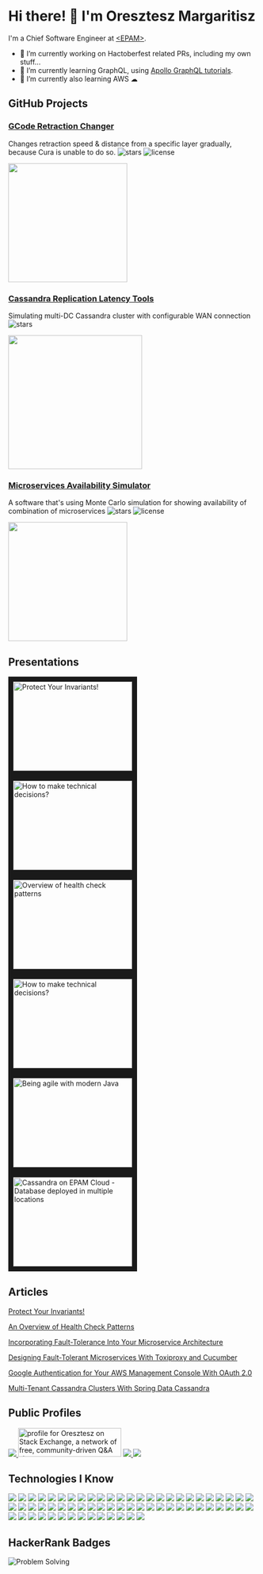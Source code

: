 # Hi there! 👋 I'm Oresztesz Margaritisz
I'm a Chief Software Engineer at [\<EPAM\>](https://github.com/epam).

- 🔭 I’m currently working on Hactoberfest related PRs, including my own stuff...
- 🌱 I’m currently learning GraphQL, using [Apollo GraphQL tutorials](https://www.apollographql.com/tutorials).
- 🌱 I’m currently also learning AWS ☁

## GitHub Projects
### [GCode Retraction Changer](https://github.com/gitaroktato/gcode-retraction-changer)
Changes retraction speed & distance from a specific layer gradually, because Cura is unable to do so.
![stars](https://img.shields.io/github/stars/gitaroktato/gcode-retraction-changer?style=social)
![license](https://img.shields.io/github/license/gitaroktato/gcode-retraction-changer?style=social)

<img src="https://github.com/gitaroktato/gcode-retraction-changer/blob/master/images/IMG_20200729_165354.jpg" width=240>

### [Cassandra Replication Latency Tools](https://github.com/gitaroktato/cassandra-replication-latency-tools)
Simulating multi-DC Cassandra cluster with configurable WAN connection
![stars](https://img.shields.io/github/stars/gitaroktato/cassandra-replication-latency-tools?style=social)

<img src="https://github.com/gitaroktato/cassandra-replication-latency-tools/blob/master/images/latency_ntp_with_128ms_sync.png" width=270>


### [Microservices Availability Simulator](https://github.com/gitaroktato/microservices-availability-simulator)
A software that's using Monte Carlo simulation for showing availability of combination of microservices
![stars](https://img.shields.io/github/stars/gitaroktato/microservices-availability-simulator?style=social)
![license](https://img.shields.io/github/license/gitaroktato/microservices-availability-simulator?style=social)

<img src="https://github.com/gitaroktato/microservices-availability-simulator/blob/master/docs/service_dependency_graph.png" width=240>

## Presentations
<a href="http://www.youtube.com/watch?feature=player_embedded&v=gxxKPhuw4e8
" target="_blank"><img src="http://img.youtube.com/vi/gxxKPhuw4e8/0.jpg" 
alt="Protect Your Invariants!" width="240" height="180" border="10" /></a>
<a href="http://www.youtube.com/watch?feature=player_embedded&v=RsJO8g8S1rE
" target="_blank"><img src="http://img.youtube.com/vi/RsJO8g8S1rE/0.jpg" 
alt="How to make technical decisions?" width="240" height="180" border="10" /></a>
<a href="http://www.youtube.com/watch?feature=player_embedded&v=k8ehd1sfxHg
" target="_blank"><img src="http://img.youtube.com/vi/k8ehd1sfxHg/0.jpg" 
alt="Overview of health check patterns" width="240" height="180" border="10" /></a>
<a href="http://www.youtube.com/watch?feature=player_embedded&v=-mWXg6hyFB4
" target="_blank"><img src="http://img.youtube.com/vi/-mWXg6hyFB4/0.jpg" 
alt="How to make technical decisions?" width="240" height="180" border="10" /></a>
<a href="http://www.youtube.com/watch?feature=player_embedded&v=qJc8gXO4XNI
" target="_blank"><img src="http://img.youtube.com/vi/qJc8gXO4XNI/0.jpg" 
alt="Being agile with modern Java" width="240" height="180" border="10" /></a>
<a href="http://www.youtube.com/watch?feature=player_embedded&v=xwHZ748UxYI
" target="_blank"><img src="http://img.youtube.com/vi/xwHZ748UxYI/0.jpg" 
alt="Cassandra on EPAM Cloud - Database deployed in multiple locations" width="240" height="180" border="10" /></a>

## Articles
[Protect Your Invariants!](https://dzone.com/articles/protect-your-invariants)

[An Overview of Health Check Patterns](https://dzone.com/articles/an-overview-of-health-check-patterns)

[Incorporating Fault-Tolerance Into Your Microservice Architecture](https://dzone.com/articles/incorporating-fault-tolerance-into-your-microservi)

[Designing Fault-Tolerant Microservices With Toxiproxy and Cucumber](https://dzone.com/articles/designing-fault-tolerant-microservices-with-toxipr)

[Google Authentication for Your AWS Management Console With OAuth 2.0](https://dzone.com/articles/google-authentication-for-your-aws-management-cons)

[Multi-Tenant Cassandra Clusters With Spring Data Cassandra](https://dzone.com/articles/multi-tenant-cassandra-cluster-with-spring-data-ca)

## Public Profiles
<a href="https://twitter.com/gitaroktato">
<img src="https://user-images.githubusercontent.com/1140629/192493814-9841d21d-6277-4d3d-85be-4361ac0e5ce1.png">
</a>
<a href="https://stackoverflow.com/users/8321787"><img src="https://stackoverflow.com/users/flair/8321787.png" width="208" height="58" alt="profile for Oresztesz on Stack Exchange, a network of free, community-driven Q&amp;A sites" title="profile for Oresztesz on Stack Exchange, a network of free, community-driven Q&amp;A sites"></a> 
<a href="https://dzone.com/users/2712582/oresztesz-margaritisz.html">
<img src="https://dzone.com/themes/dz20/images/dz_logo_2021_cropped.png">
</a>
<a href="https://wearecommunity.io/users/oresztesz-margaritisz">
<img src="https://user-images.githubusercontent.com/1140629/192493586-ad4246ad-b2d9-4096-8289-fcc25f164877.png">
</a>

<!-- https://simpleicons.org/?q=junit -->
<!-- https://img.shields.io/badge/-Kubernetes-blue?logo=apache-cassandra&style=for-the-badge&logoColor=white -->
## Technologies I Know
![](https://img.shields.io/badge/-Kubernetes-blue?logo=kubernetes&style=for-the-badge&logoColor=white)
![](https://img.shields.io/badge/-Helm-0F1689?logo=helm&style=for-the-badge&logoColor=white)
![](https://img.shields.io/badge/-Docker-2496ED?logo=docker&style=for-the-badge&logoColor=white)
![](https://img.shields.io/badge/-Jenkins-D24939?logo=jenkins&style=for-the-badge&logoColor=white)
![](https://img.shields.io/badge/-Spinnaker-139BB4?logo=spinnaker&style=for-the-badge&logoColor=white)
![](https://img.shields.io/badge/-GraphQL-E10098?logo=graphql&style=for-the-badge&logoColor=white)
![](https://img.shields.io/badge/-Apollo%20GraphQL-311C87?logo=apollo-graphql&style=for-the-badge&logoColor=white)
![](https://img.shields.io/badge/-Swagger-85EA2D?logo=swagger&style=for-the-badge&logoColor=white)
![](https://img.shields.io/badge/-Java-3A75B0?logo=jar&style=for-the-badge&logoColor=black)
![](https://img.shields.io/badge/-OpenJDK-FFFFFF?logo=openjdk&style=for-the-badge&logoColor=black)
![](https://img.shields.io/badge/-SonarQube-4E9BCD?logo=sonarqube&style=for-the-badge&logoColor=white)
![](https://img.shields.io/badge/-JMeter-D22128?logo=apache-jmeter&style=for-the-badge&logoColor=white)
![](https://img.shields.io/badge/-Postman-FF6C37?logo=postman&style=for-the-badge&logoColor=white)
![](https://img.shields.io/badge/-Kotlin-7F52FF?logo=kotlin&style=for-the-badge&logoColor=white)
![](https://img.shields.io/badge/-Python-3776AB?logo=python&style=for-the-badge&logoColor=white)
![](https://img.shields.io/badge/-Go-00ADD8?logo=go&style=for-the-badge&logoColor=white)
![](https://img.shields.io/badge/-JUnit5-25A162?logo=junit5&style=for-the-badge&logoColor=white)
![](https://img.shields.io/badge/-Cucumber-23D96C?logo=cucumber&style=for-the-badge&logoColor=white)
![](https://img.shields.io/badge/-Spring-6DB33F?logo=spring&style=for-the-badge&logoColor=white)
![](https://img.shields.io/badge/-Quarkus-4695EB?logo=quarkus&style=for-the-badge&logoColor=white)
![](https://img.shields.io/badge/-Hibernate-59666C?logo=hibernate&style=for-the-badge&logoColor=white)
![](https://img.shields.io/badge/-Maven-C71A36?logo=apache-maven&style=for-the-badge&logoColor=white)
![](https://img.shields.io/badge/-Gradle-02303A?logo=gradle&style=for-the-badge&logoColor=white)
![](https://img.shields.io/badge/-Cassandra-1287B1?logo=apache-cassandra&style=for-the-badge&logoColor=white)
![](https://img.shields.io/badge/-MySQL-4479A1?logo=mysql&style=for-the-badge&logoColor=white)
![](https://img.shields.io/badge/-PostgreSQL-4169E1?logo=postgresql&style=for-the-badge&logoColor=white)
![](https://img.shields.io/badge/-RabbitMQ-FF6600?logo=rabbitmq&style=for-the-badge&logoColor=white)
![](https://img.shields.io/badge/-Kafka-231F20?logo=apache-kafka&style=for-the-badge&logoColor=white)
![](https://img.shields.io/badge/-Redis-DC382D?logo=redis&style=for-the-badge&logoColor=white)
![](https://img.shields.io/badge/-MongoDB-47A248?logo=mongodb&style=for-the-badge&logoColor=white)
![](https://img.shields.io/badge/-React-61DAFB?logo=react&style=for-the-badge&logoColor=white)
![](https://img.shields.io/badge/-NodeJS-339933?logo=node.js&style=for-the-badge&logoColor=white)
![](https://img.shields.io/badge/-Typescript-3178C6?logo=typescript&style=for-the-badge&logoColor=white)
![](https://img.shields.io/badge/-JavaScript-F7DF1E?logo=javascript&style=for-the-badge&logoColor=white)
![](https://img.shields.io/badge/-JWT-000000?logo=json-web-tokens&style=for-the-badge&logoColor=white)
![](https://img.shields.io/badge/-Markdown-000000?logo=markdown&style=for-the-badge&logoColor=white)
![](https://img.shields.io/badge/-Bash-4EAA25?logo=gnu-bash&style=for-the-badge&logoColor=white)
![](https://img.shields.io/badge/-Prometheus-E6522C?logo=prometheus&style=for-the-badge&logoColor=white)
![](https://img.shields.io/badge/-Grafana-F46800?logo=grafana&style=for-the-badge&logoColor=white)
![](https://img.shields.io/badge/-AWS-232F3E?logo=amazon-aws&style=for-the-badge&logoColor=white)
![](https://img.shields.io/badge/-AWS%20Lambda-FF9900?logo=aws-lambda&style=for-the-badge&logoColor=white)
![](https://img.shields.io/badge/-AWS%20S3-569A31?logo=amazon-s3&style=for-the-badge&logoColor=white)
![](https://img.shields.io/badge/-AWS%20RDS-27FFF?logo=amazon-rds&style=for-the-badge&logoColor=white)
![](https://img.shields.io/badge/-AWS%20DynamoDB-4053D6?logo=amazon-dynamodb&style=for-the-badge&logoColor=white)
![](https://img.shields.io/badge/-AWS%20APIGateway-FF4F8B?logo=amazon-api-gateway&style=for-the-badge&logoColor=white)
![](https://img.shields.io/badge/-AWS%20EC2-FF9900?logo=amazon-ec2&style=for-the-badge&logoColor=white)
![](https://img.shields.io/badge/-AWS%20ECS-FF9900?logo=amazon-ecs&style=for-the-badge&logoColor=white)
![](https://img.shields.io/badge/-AWS%20EKS-FF9900?logo=amazon-eks&style=for-the-badge&logoColor=white)
![](https://img.shields.io/badge/-AWS%20SQS-FF4F8B?logo=amazon-sqs&style=for-the-badge&logoColor=white)
![](https://img.shields.io/badge/-RaspberryPI-A22846?logo=raspberrypi&style=for-the-badge&logoColor=white)
![](https://img.shields.io/badge/-Arduino-00979D?logo=arduino&style=for-the-badge&logoColor=white)
![](https://img.shields.io/badge/-Linux-FCC624?logo=linux&style=for-the-badge&logoColor=white)
![](https://img.shields.io/badge/-Ubuntu-E95420?logo=ubuntu&style=for-the-badge&logoColor=white)
![](https://img.shields.io/badge/-git-F05032?logo=git&style=for-the-badge&logoColor=white)
![](https://img.shields.io/badge/-GitHub-181717?logo=github&style=for-the-badge&logoColor=white)
![](https://img.shields.io/badge/-GitHub%20Actions-2088FF?logo=github-actions&style=for-the-badge&logoColor=white)
![](https://img.shields.io/badge/-GitLab-FC6D26?logo=gitlab&style=for-the-badge&logoColor=white)
![](https://img.shields.io/badge/-IntelliJ-000000?logo=intellij-idea&style=for-the-badge&logoColor=white)
![](https://img.shields.io/badge/-PyCharm-000000?logo=pycharm&style=for-the-badge&logoColor=white)
![](https://img.shields.io/badge/-VSCode-007ACC?logo=visual-studio-code&style=for-the-badge&logoColor=white)
![](https://img.shields.io/badge/-VirtualBox-183A61?logo=virtualbox&style=for-the-badge&logoColor=white)
![](https://img.shields.io/badge/-Vagrant-1868F2?logo=vagrant&style=for-the-badge&logoColor=white)
![](https://img.shields.io/badge/-Diagrams.net-F08705?logo=diagrams.net&style=for-the-badge&logoColor=white)
![](https://img.shields.io/badge/-OctoPrint-13C100?logo=octoprint&style=for-the-badge&logoColor=white)

## HackerRank Badges
![Problem Solving](https://user-images.githubusercontent.com/1140629/192503013-053042a9-154c-4ec8-8e87-b5855a42cb9b.png)

<!--
**gitaroktato/gitaroktato** is a ✨ _special_ ✨ repository because its `README.md` (this file) appears on your GitHub profile.

Here are some ideas to get you started:

- 🔭 I’m currently working on ...
- 🌱 I’m currently learning ...
- 👯 I’m looking to collaborate on ...
- 🤔 I’m looking for help with ...
- 💬 Ask me about ...
- 📫 How to reach me: ...
- 😄 Pronouns: ...
- ⚡ Fun fact: ...
-->
